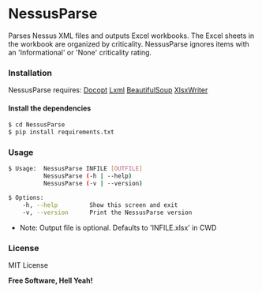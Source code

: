 # NessusParse
Parses Nessus XML files and outputs Excel workbooks.
The Excel sheets in the workbook are organized by criticality.
NessusParse ignores items with an 'Informational' or 'None' criticality rating.

### Installation

NessusParse requires:
  [Docopt](http://docopt.org/)
  [Lxml](https://lxml.de/)
  [BeautifulSoup](https://pypi.org/project/beautifulsoup4/)
  [XlsxWriter](https://xlsxwriter.readthedocs.io/)

#### Install the dependencies

```sh
$ cd NessusParse
$ pip install requirements.txt
```

### Usage

```sh
$ Usage:  NessusParse INFILE [OUTFILE]
          NessusParse (-h | --help)
          NessusParse (-v | --version)

$ Options:
    -h, --help         Show this screen and exit
    -v, --version      Print the NessusParse version
```
* Note: Output file is optional. Defaults to 'INFILE.xlsx' in CWD

### License

MIT License

**Free Software, Hell Yeah!**
